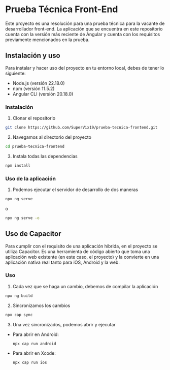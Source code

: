 # Prueba Técnica Front-End

Este proyecto es una resolución para una prueba técnica para la vacante de desarrollador front-end. La aplicación que se encuentra en este repositorio cuenta con la versión más reciente de Angular y cuenta con los requisitos previamente mencionados en la prueba.  

## Instalación y uso

Para instalar y hacer uso del proyecto en tu entorno local, debes de tener lo siguiente:

* Node.js (versión 22.18.0)
* npm (versión 11.5.2)
* Angular CLI (versión 20.18.0)

### Instalación

1. Clonar el repositorio

```bash
git clone https://github.com/SuperVix19/prueba-tecnica-frontend.git
```

2. Navegamos al directorio del proyecto

```bash
cd prueba-tecnica-frontend
```

3. Instala todas las dependencias

```bash
npm install
```

### Uso de la aplicación

1. Podemos ejecutar el servidor de desarrollo de dos maneras

```bash
npx ng serve
```
o
```bash
npx ng serve -o
```

## Uso de Capacitor

Para cumplir con el requisito de una aplicación híbrida, en el proyecto se utiliza Capacitor. Es una herramienta de código abierto que toma una aplicación web existente (en este caso, el proyecto) y la convierte en una aplicación nativa real tanto para iOS, Android y la web.

### Uso

1. Cada vez que se haga un cambio, debemos de compilar la aplicación

```bash
npx ng build
```

2. Sincronizamos los cambios

```bash
npx cap sync
```

3. Una vez sincronizados, podemos abrir y ejecutar

  * Para abrir en Android:
    ```bash
    npx cap run android
    ```

  * Para abrir en Xcode:
    ```bash
    npx cap run ios
    ```

